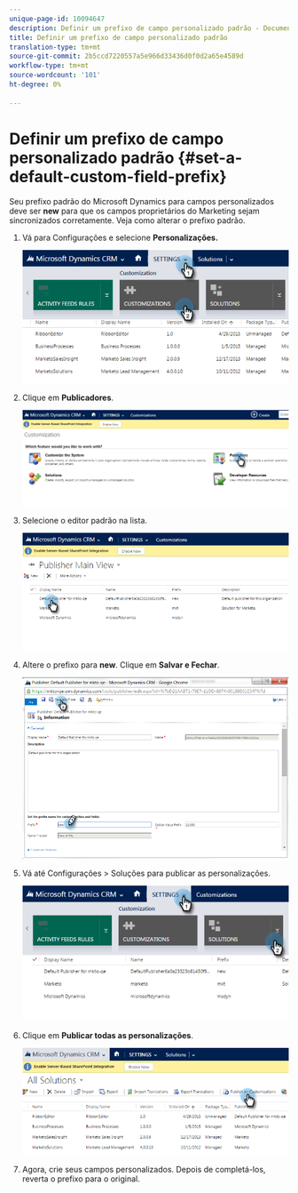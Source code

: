 ```yaml
---
unique-page-id: 10094647
description: Definir um prefixo de campo personalizado padrão - Documentos de marketing - Documentação do produto
title: Definir um prefixo de campo personalizado padrão
translation-type: tm+mt
source-git-commit: 2b5ccd7220557a5e966d33436d0f0d2a65e4589d
workflow-type: tm+mt
source-wordcount: '101'
ht-degree: 0%

---
```



# Definir um prefixo de campo personalizado padrão {#set-a-default-custom-field-prefix}

Seu prefixo padrão do Microsoft Dynamics para campos personalizados deve ser **new** para que os campos proprietários do Marketing sejam sincronizados corretamente. Veja como alterar o prefixo padrão.

1. Vá para Configurações e selecione **Personalizações.**

   ![](assets/image2015-10-9-11-3a18-3a8.png)

1. Clique em **Publicadores**.

   ![](assets/image2015-10-9-11-3a19-3a39.png)

1. Selecione o editor padrão na lista.

   ![](assets/image2015-10-9-11-3a2-3a45.png)

1. Altere o prefixo para **new**. Clique em **Salvar e Fechar**.

   ![](assets/image2015-10-9-11-3a9-3a17.png)

1. Vá até Configurações > Soluções para publicar as personalizações.

   ![](assets/image2015-10-9-11-3a12-3a43.png)

1. Clique em **Publicar todas as personalizações**.

   ![](assets/image2015-10-9-11-3a14-3a42.png)

1. Agora, crie seus campos personalizados. Depois de completá-los, reverta o prefixo para o original.
